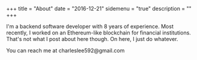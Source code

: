 +++
title = "About"
date = "2016-12-21"
sidemenu = "true"
description = ""
+++

I'm a backend software developer with 8 years of experience. Most recently, I worked on an Ethereum-like blockchain for financial institutions. That's not what I post about here though. On here, I just do whatever.

You can reach me at charleslee592<span style="display:none">foo</span>@gmail.com